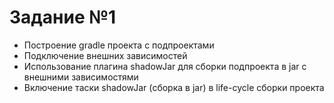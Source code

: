 Задание №1 
=
- Построение gradle проекта с подпроектами
- Подключение внешних зависимостей
- Использование плагина shadowJar для сборки подпроекта в jar с внешними зависимостями
- Включение таски shadowJar (сборка в jar) в life-cycle сборки проекта